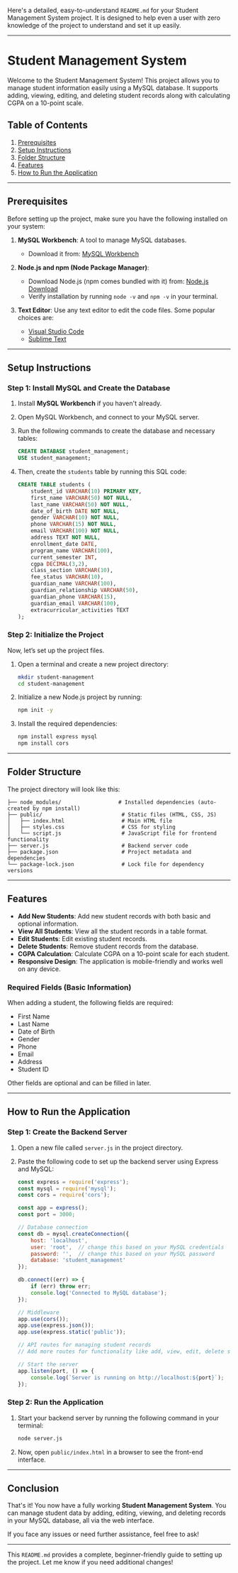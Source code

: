 Here's a detailed, easy-to-understand `README.md` for your Student Management System project. It is designed to help even a user with zero knowledge of the project to understand and set it up easily.

---

# Student Management System

Welcome to the Student Management System! This project allows you to manage student information easily using a MySQL database. It supports adding, viewing, editing, and deleting student records along with calculating CGPA on a 10-point scale.

## Table of Contents
1. [Prerequisites](#prerequisites)
2. [Setup Instructions](#setup-instructions)
3. [Folder Structure](#folder-structure)
4. [Features](#features)
5. [How to Run the Application](#how-to-run-the-application)

---

## Prerequisites

Before setting up the project, make sure you have the following installed on your system:

1. **MySQL Workbench**: A tool to manage MySQL databases.
   - Download it from: [MySQL Workbench](https://dev.mysql.com/downloads/workbench/)
   
2. **Node.js and npm (Node Package Manager)**:
   - Download Node.js (npm comes bundled with it) from: [Node.js Download](https://nodejs.org/)
   - Verify installation by running `node -v` and `npm -v` in your terminal.

3. **Text Editor**: Use any text editor to edit the code files. Some popular choices are:
   - [Visual Studio Code](https://code.visualstudio.com/)
   - [Sublime Text](https://www.sublimetext.com/)

---

## Setup Instructions

### Step 1: Install MySQL and Create the Database

1. Install **MySQL Workbench** if you haven't already.
2. Open MySQL Workbench, and connect to your MySQL server.
3. Run the following commands to create the database and necessary tables:

   ```sql
   CREATE DATABASE student_management;
   USE student_management;
   ```

4. Then, create the `students` table by running this SQL code:

   ```sql
   CREATE TABLE students (
       student_id VARCHAR(10) PRIMARY KEY,
       first_name VARCHAR(50) NOT NULL,
       last_name VARCHAR(50) NOT NULL,
       date_of_birth DATE NOT NULL,
       gender VARCHAR(10) NOT NULL,
       phone VARCHAR(15) NOT NULL,
       email VARCHAR(100) NOT NULL,
       address TEXT NOT NULL,
       enrollment_date DATE,
       program_name VARCHAR(100),
       current_semester INT,
       cgpa DECIMAL(3,2),
       class_section VARCHAR(10),
       fee_status VARCHAR(10),
       guardian_name VARCHAR(100),
       guardian_relationship VARCHAR(50),
       guardian_phone VARCHAR(15),
       guardian_email VARCHAR(100),
       extracurricular_activities TEXT
   );
   ```

### Step 2: Initialize the Project

Now, let’s set up the project files.

1. Open a terminal and create a new project directory:

   ```bash
   mkdir student-management
   cd student-management
   ```

2. Initialize a new Node.js project by running:

   ```bash
   npm init -y
   ```

3. Install the required dependencies:

   ```bash
   npm install express mysql
   npm install cors
   ```

---

## Folder Structure

The project directory will look like this:

```
├── node_modules/                  # Installed dependencies (auto-created by npm install)
├── public/                         # Static files (HTML, CSS, JS)
│   ├── index.html                  # Main HTML file
│   ├── styles.css                  # CSS for styling
│   └── script.js                   # JavaScript file for frontend functionality
├── server.js                       # Backend server code
├── package.json                    # Project metadata and dependencies
└── package-lock.json               # Lock file for dependency versions
```

---

## Features

- **Add New Students**: Add new student records with both basic and optional information.
- **View All Students**: View all the student records in a table format.
- **Edit Students**: Edit existing student records.
- **Delete Students**: Remove student records from the database.
- **CGPA Calculation**: Calculate CGPA on a 10-point scale for each student.
- **Responsive Design**: The application is mobile-friendly and works well on any device.

### Required Fields (Basic Information)

When adding a student, the following fields are required:
- First Name
- Last Name
- Date of Birth
- Gender
- Phone
- Email
- Address
- Student ID

Other fields are optional and can be filled in later.

---

## How to Run the Application

### Step 1: Create the Backend Server

1. Open a new file called `server.js` in the project directory.
2. Paste the following code to set up the backend server using Express and MySQL:

   ```js
   const express = require('express');
   const mysql = require('mysql');
   const cors = require('cors');

   const app = express();
   const port = 3000;

   // Database connection
   const db = mysql.createConnection({
       host: 'localhost',
       user: 'root',  // change this based on your MySQL credentials
       password: '',  // change this based on your MySQL password
       database: 'student_management'
   });

   db.connect((err) => {
       if (err) throw err;
       console.log('Connected to MySQL database');
   });

   // Middleware
   app.use(cors());
   app.use(express.json());
   app.use(express.static('public'));

   // API routes for managing student records
   // Add more routes for functionality like add, view, edit, delete students.

   // Start the server
   app.listen(port, () => {
       console.log(`Server is running on http://localhost:${port}`);
   });
   ```

### Step 2: Run the Application

1. Start your backend server by running the following command in your terminal:

   ```bash
   node server.js
   ```

2. Now, open `public/index.html` in a browser to see the front-end interface.

---

## Conclusion

That's it! You now have a fully working **Student Management System**. You can manage student data by adding, editing, viewing, and deleting records in your MySQL database, all via the web interface.

If you face any issues or need further assistance, feel free to ask!

---

This `README.md` provides a complete, beginner-friendly guide to setting up the project. Let me know if you need additional changes!

